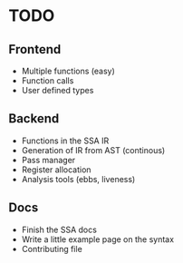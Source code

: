 # TODO

## Frontend

* Multiple functions (easy)
* Function calls
* User defined types

## Backend

* Functions in the SSA IR
* Generation of IR from AST (continous)
* Pass manager
* Register allocation
* Analysis tools (ebbs, liveness)

## Docs

* Finish the SSA docs
* Write a little example page on the syntax
* Contributing file
